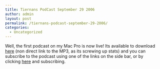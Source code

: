 ```yaml
---
title: Tiernans PodCast September 29 2006
author: admin
layout: post
permalink: /tiernans-podcast-september-29-2006/
categories:
  - Uncategorized
---
```

Well, the first podcast on my Mac Pro is now live! Its available to download [here][1] (non direct link to the MP3, as its screwing up stats) and you can subscribe to the podcast using one of the links on the side bar, or by clicking [here][2] and subscribing.

 [1]: http://lotas.libsyn.com/index.php?post_id=135094
 [2]: http://feeds.feedburner.com/tiernanspodcast